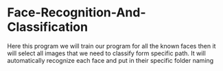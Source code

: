 # Face-Recognition-And-Classification
Here this program we will train our program for all the known faces  then it will select all images that we need to classify  form specific path. It will automatically recognize each face and put in their specific folder naming 
